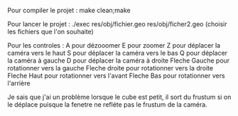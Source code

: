 Pour compiler le projet : 
make clean;make

Pour lancer le projet :
./exec res/obj/fichier.geo res/obj/ficher2.geo (choisir les fichiers que l'on souhaite)

Pour les controles :
A pour dézooomer
E pour zoomer
Z pour déplacer la caméra vers le haut
S pour déplacer la caméra vers le bas
Q pour déplacer la caméra à gauche
D pour déplacer la caméra à droite
Fleche Gauche pour rotationner vers la gauche
Fleche droite pour rotationner vers la droite
Fleche Haut pour rotationner vers l'avant
Fleche Bas pour rotationner vers l'arrière

Je sais que j'ai un problème lorsque le cube est petit, il sort du frustum si on le déplace puisque la fenetre ne refléte pas le frustum de la caméra.
